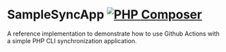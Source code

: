 # SampleSyncApp [![PHP Composer](https://github.com/aguilita1/SampleSyncApp/actions/workflows/php.yml/badge.svg?branch=main&event=push)](https://github.com/aguilita1/SampleSyncApp/actions/workflows/php.yml)
A reference implementation to demonstrate how to use Github Actions with a simple PHP CLI synchronization application.
